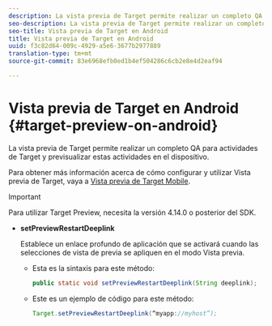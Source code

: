 ```yaml
---
description: La vista previa de Target permite realizar un completo QA para actividades de Target y previsualizar estas actividades en el dispositivo.
seo-description: La vista previa de Target permite realizar un completo QA para actividades de Target y previsualizar estas actividades en el dispositivo.
seo-title: Vista previa de Target en Android
title: Vista previa de Target en Android
uuid: f3c82d64-009c-4929-a5e6-3677b2977889
translation-type: tm+mt
source-git-commit: 83e6968efb0ed1b4ef504286c6cb2e8e4d2eaf94

---
```



# Vista previa de Target en Android {#target-preview-on-android}

La vista previa de Target permite realizar un completo QA para actividades de Target y previsualizar estas actividades en el dispositivo.

Para obtener más información acerca de cómo configurar y utilizar Vista previa de Target, vaya a [Vista previa de Target Mobile](https://docs.adobe.com/content/help/en/target/using/implement-target/mobile-apps/target-mobile-preview.html).

>[!IMPORTANT]
>
>Para utilizar Target Preview, necesita la versión 4.14.0 o posterior del SDK.

* **setPreviewRestartDeeplink**

   Establece un enlace profundo de aplicación que se activará cuando las selecciones de vista de previa se apliquen en el modo Vista previa.

   * Esta es la sintaxis para este método:

      ```java
      public static void setPreviewRestartDeeplink(String deeplink);
      ```

   * Este es un ejemplo de código para este método:

      ```java
      Target.setPreviewRestartDeeplink(“myapp://myhost”); 
      ```

